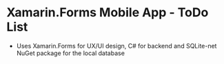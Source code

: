 # Xamarin.Forms Mobile App - ToDo List
- Uses Xamarin.Forms for UX/UI design, C# for backend and SQLite-net NuGet package for the local database
